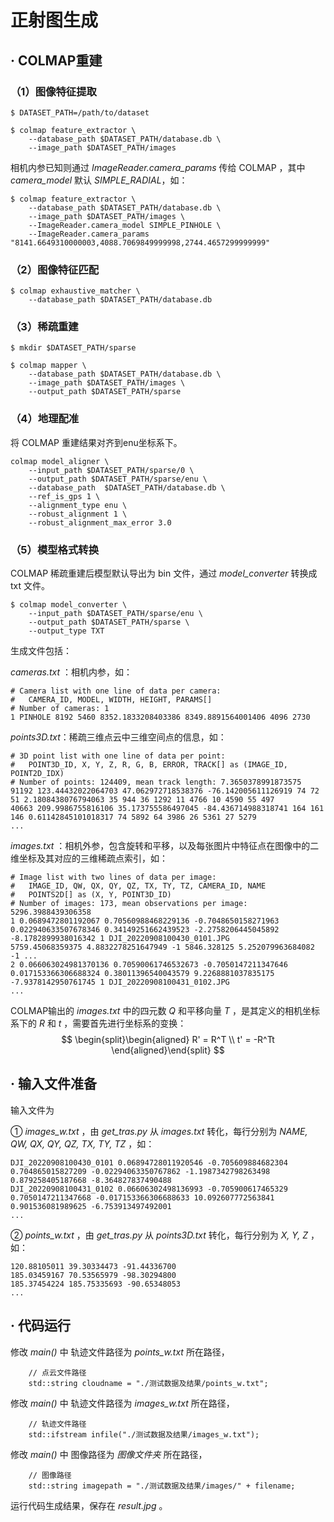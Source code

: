 # 正射图生成

## · COLMAP重建

### （1）图像特征提取

```
$ DATASET_PATH=/path/to/dataset

$ colmap feature_extractor \
	--database_path $DATASET_PATH/database.db \
	--image_path $DATASET_PATH/images
```

相机内参已知则通过 *ImageReader.camera_params* 传给 COLMAP ，其中 *camera_model* 默认 *SIMPLE_RADIAL*，如：

```
$ colmap feature_extractor \
	--database_path $DATASET_PATH/database.db \
	--image_path $DATASET_PATH/images \
	--ImageReader.camera_model SIMPLE_PINHOLE \
	--ImageReader.camera_params "8141.6649310000003,4088.7069849999998,2744.4657299999999"
```

### （2）图像特征匹配

```
$ colmap exhaustive_matcher \
	--database_path $DATASET_PATH/database.db
```

### （3）稀疏重建

```
$ mkdir $DATASET_PATH/sparse

$ colmap mapper \
	--database_path $DATASET_PATH/database.db \
	--image_path $DATASET_PATH/images \
	--output_path $DATASET_PATH/sparse
```

### （4）地理配准

将 COLMAP 重建结果对齐到enu坐标系下。

```
colmap model_aligner \
    --input_path $DATASET_PATH/sparse/0 \
    --output_path $DATASET_PATH/sparse/enu \
    --database_path  $DATASET_PATH/database.db \
    --ref_is_gps 1 \
    --alignment_type enu \
    --robust_alignment 1 \
    --robust_alignment_max_error 3.0
```

### （5）模型格式转换

COLMAP 稀疏重建后模型默认导出为 bin 文件，通过 *model_converter* 转换成 txt 文件。

```
$ colmap model_converter \
    --input_path $DATASET_PATH/sparse/enu \
    --output_path $DATASET_PATH/sparse \
    --output_type TXT
```

生成文件包括：

*cameras.txt* ：相机内参，如：

```
# Camera list with one line of data per camera:
#   CAMERA_ID, MODEL, WIDTH, HEIGHT, PARAMS[]
# Number of cameras: 1
1 PINHOLE 8192 5460 8352.1833208403386 8349.8891564001406 4096 2730
```

*points3D.txt*：稀疏三维点云中三维空间点的信息，如：

```
# 3D point list with one line of data per point:
#   POINT3D_ID, X, Y, Z, R, G, B, ERROR, TRACK[] as (IMAGE_ID, POINT2D_IDX)
# Number of points: 124409, mean track length: 7.3650378991873575
91192 123.44432022064703 47.062972718538376 -76.142005611126919 74 72 51 2.1808438076794063 35 944 36 1292 11 4766 10 4590 55 497
40663 209.9986755816106 35.173755586497045 -84.436714988318741 164 161 146 0.61142845101018317 74 5892 64 3986 26 5361 27 5279
...
```

*images.txt* ：相机外参，包含旋转和平移，以及每张图片中特征点在图像中的二维坐标及其对应的三维稀疏点索引，如：

```
# Image list with two lines of data per image:
#   IMAGE_ID, QW, QX, QY, QZ, TX, TY, TZ, CAMERA_ID, NAME
#   POINTS2D[] as (X, Y, POINT3D_ID)
# Number of images: 173, mean observations per image: 5296.3988439306358
1 0.0689472801192067 0.70560988468229136 -0.7048650158271963 0.022940633507678346 0.34149251662439523 -2.2758206445045892 -8.1782899938016342 1 DJI_20220908100430_0101.JPG
5759.45068359375 4.8832278251647949 -1 5846.328125 5.252079963684082 -1 ...
2 0.066063024981370136 0.70590061746532673 -0.7050147211347646 0.017153366306688324 0.38011396540043579 9.2268881037835175 -7.9378142950761745 1 DJI_20220908100431_0102.JPG
...
```

COLMAP输出的 *images.txt* 中的四元数 *Q* 和平移向量 *T* ，是其定义的相机坐标系下的 *R* 和 *t* ，需要首先进行坐标系的变换：
$$
\begin{split}\begin{aligned}
R' = R^T  \\
t' = -R^Tt
\end{aligned}\end{split}
$$

## · 输入文件准备

输入文件为

① *images_w.txt* ，由 *get_tras.py* 从 *images.txt* 转化，每行分别为 *NAME, QW, QX, QY, QZ, TX, TY, TZ* ，如：

```
DJI_20220908100430_0101 0.06894728011920546 -0.705609884682304 0.704865015827209 -0.02294063350767862 -1.1987342798263498 0.879258405187668 -8.364827837490488
DJI_20220908100431_0102 0.06606302498136993 -0.705900617465329 0.7050147211347668 -0.017153366306688633 10.092607772563841 0.901536081989625 -6.753913497492001
...
```

② *points_w.txt* ，由 *get_tras.py* 从 *points3D.txt* 转化，每行分别为 *X, Y, Z* ，如：

```
120.88105011 39.30334473 -91.44336700
185.03459167 70.53565979 -98.30294800
185.37454224 185.75335693 -90.65348053
...
```

## · 代码运行

修改 *main()* 中 轨迹文件路径为 *points_w.txt* 所在路径，

```
	// 点云文件路径
    std::string cloudname = "./测试数据及结果/points_w.txt";
```

修改 *main()* 中 轨迹文件路径为 *images_w.txt* 所在路径，

```
	// 轨迹文件路径
    std::ifstream infile("./测试数据及结果/images_w.txt");
```

修改 *main()* 中 图像路径为 *图像文件夹* 所在路径，

```
	// 图像路径
	std::string imagepath = "./测试数据及结果/images/" + filename;
```

运行代码生成结果，保存在 *result.jpg* 。
